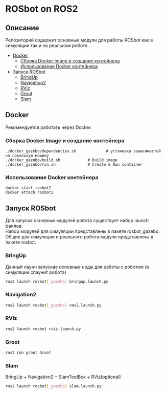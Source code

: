 # ROSbot on ROS2

## Описание
Репозиторий содержит основные модули для работы ROSbot как в симуляции так и на реальном роботе.

<!-- vim-markdown-toc GitLab -->

* [Docker](#docker)
  * [Сборка Docker Image и создание контейнера](#Сборка-docker-image-и-создание-контейнера)
  * [Использование Docker контейнера](#Использование-docker-контейнера)
* [Запуск ROSbot](#Запуск-rosbot)
  * [BringUp](#bringup)
  * [Navigation2](#navigation2)
  * [RViz](#rviz)
  * [Groot](#groot)
  * [Slam](#slam)

<!-- vim-markdown-toc -->

## Docker 
Рекомендуется работать через Docker. 

### Сборка Docker Image и создание контейнера

```
./docker_gazebo/dependencies.sh		        # установка зависимостей на локальную машину
./docker_gazebo/build.sh			# Build image 
./docker_gazebo/run.sh				# Create & Run container
```

### Использование Docker контейнера
```
docker start rosbot2 
docker attach rosbot2 
```

## Запуск ROSbot
Для запуска основных модулей робота существует набор launch фаилов.  
Набор модулей для симуляции представлены в пакете rosbot_gazebo. 
Общие для симуляции и реального робота модули представлены в пакете rosbot.

### BringUp 
Данный лаунч запускае основные ноды для работы с роботом (в симуляции спаунит робота)

```bash
ros2 launch rosbot[_gazebo] bringup.launch.py
```

### Navigation2
```bash
ros2 launch rosbot[_gazebo] nav2.launch.py
```

### RViz
```bash
ros2 launch rosbot rviz.launch.py
```

### Groot
```bash
ros2 run groot Groot
```

### Slam
BringUp + Navigation2 + SlamToolBox + RViz[optional] 
```bash
ros2 launch rosbot[_gazebo] slam.launch.py
```

